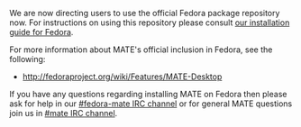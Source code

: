 <!--
.. link:
.. description:
.. tags: Fedora
.. date: 2012-11-10 20:51:28
.. title: MATE package repository for Fedora
.. slug: 2012-11-10-mate-package-repository-for-fedora
-->

We are now directing users to use the official Fedora package repository now.
For instructions on using this repository please consult [our installation
guide for Fedora](http://wiki.mate-desktop.org/download#fedora).

For more information about MATE's official inclusion in Fedora, see the following:
 
  * <http://fedoraproject.org/wiki/Features/MATE-Desktop>

If you have any questions regarding installing MATE on Fedora then please ask
for help in our [#fedora-mate IRC channel](https://webchat.freenode.net/?channels=#fedora-mate)
or for general MATE questions join us in [#mate IRC channel](https://webchat.freenode.net/?channels=#mate).
